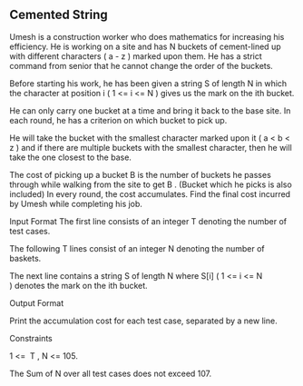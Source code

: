 ## Cemented String
Umesh is a construction worker who does mathematics for increasing his efficiency. He is working on a site and has N buckets of cement-lined up with different characters ( a - z ) marked upon them. He has a strict command from senior that he cannot change the order of the buckets.

Before starting his work, he has been given a string S of length N in which the character at position i ( 1 <= i <= N ) gives us the mark on the ith bucket.

He can only carry one bucket at a time and bring it back to the base site. In each round, he has a criterion on which bucket to pick up.

He will take the bucket with the smallest character marked upon it ( a < b < z ) and if there are multiple buckets with the smallest character, then he will take the one closest to the base.

The cost of picking up a bucket B is the number of buckets he passes through while walking from the site to get B . (Bucket which he picks is also included)
In every round, the cost accumulates. Find the final cost incurred by Umesh while completing his job.



Input Format
The first line consists of an integer T denoting the number of test cases.

The following T lines consist of an integer N denoting the number of baskets.

The next line contains a string S of length N where S[i] ( 1 <= i <= N ) denotes the mark on the ith bucket.

Output Format

Print the accumulation cost for each test case, separated by a new line.

Constraints

1 <=  T , N <= 105.

The Sum of N over all test cases does not exceed 107.

